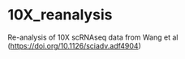 # 10X_reanalysis

Re-analysis of 10X scRNAseq data from Wang et al (https://doi.org/10.1126/sciadv.adf4904)
